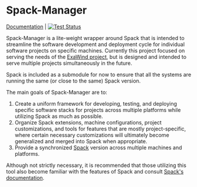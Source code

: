 # Spack-Manager

[Documentation](https://psakievich.github.io/spack-manager) | [![Test Status](https://github.com/psakievich/spack-manager/workflows/Spack-Manager%20Tests/badge.svg)](https://github.com/psakievich/spack-manager/actions)

Spack-Manager is a lite-weight wrapper around Spack that is intended to streamline the software development and deployment cycle for individual software projects on specific machines. Currently this project focused on serving the needs of the [ExaWind project](https://github.com/ExaWind), but is designed and intended to serve multiple projects simultaneously in the future.

Spack is included as a submodule for now to ensure that all the systems are running the same (or close to the same) Spack version.

The main goals of Spack-Manager are to:

  1. Create a uniform framework for developing, testing, and deploying specific software stacks for projects across multiple platforms while utilizing Spack as much as possible.
  2. Organize Spack extensions, machine configurations, project customizations, and tools for features that are mostly project-specific, where certain necessary customizations will ultimately become generalized and merged into Spack when appropriate.
  3. Provide a synchronized [Spack](https://github.com/spack/spack) version across multiple machines and platforms.

Although not strictly necessary, it is recommended that those utilizing this tool also become familiar with the features of
Spack and consult [Spack's documentation](https://spack.readthedocs.io/en/latest/).

